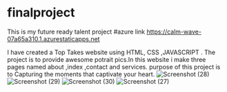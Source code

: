 # finalproject
This is my future ready talent project
#azure link https://calm-wave-07a65a310.1.azurestaticapps.net


I have created a Top Takes website using HTML, CSS  ,JAVASCRIPT . The project is to provide awesome potrait pics.In this website i make three pages named about ,index ,contact and services. purpose of this project  is to Capturing the moments that captivate your heart.
![Screenshot (28)](https://user-images.githubusercontent.com/110721328/189700249-8a57be04-3414-4eb8-8d47-7bd022aec4f6.png)
![Screenshot (29)](https://user-images.githubusercontent.com/110721328/189700285-6746463b-065a-4f25-8a34-f4d283a499ff.png)
![Screenshot (30)](https://user-images.githubusercontent.com/110721328/189700302-b70f84a2-a9b4-4415-9221-54971479470c.png)
![Screenshot (27)](https://user-images.githubusercontent.com/110721328/189700334-fd2238e3-dfe8-4ca3-9f84-3049fe4a96a9.png)
